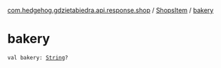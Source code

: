[com.hedgehog.gdzietabiedra.api.response.shop](../index.md) / [ShopsItem](index.md) / [bakery](./bakery.md)

# bakery

`val bakery: `[`String`](https://kotlinlang.org/api/latest/jvm/stdlib/kotlin/-string/index.html)`?`
